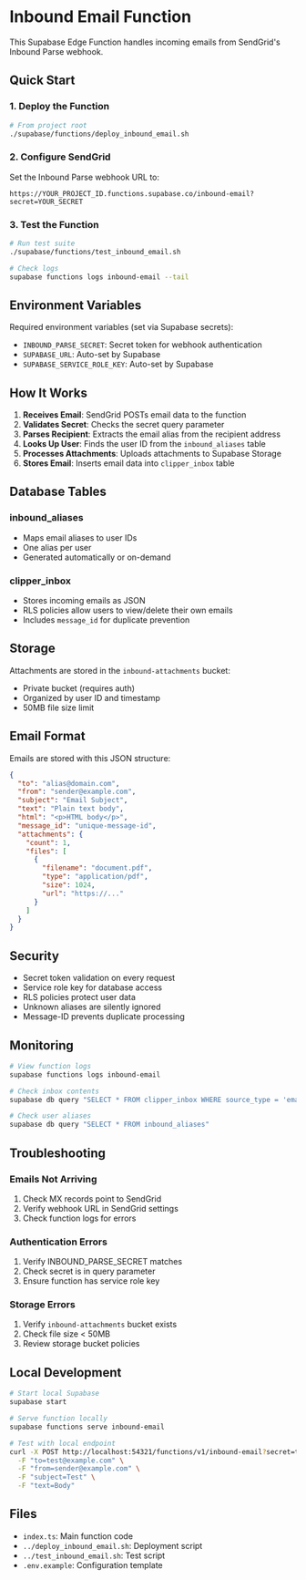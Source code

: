 # Inbound Email Function

This Supabase Edge Function handles incoming emails from SendGrid's Inbound Parse webhook.

## Quick Start

### 1. Deploy the Function

```bash
# From project root
./supabase/functions/deploy_inbound_email.sh
```

### 2. Configure SendGrid

Set the Inbound Parse webhook URL to:
```
https://YOUR_PROJECT_ID.functions.supabase.co/inbound-email?secret=YOUR_SECRET
```

### 3. Test the Function

```bash
# Run test suite
./supabase/functions/test_inbound_email.sh

# Check logs
supabase functions logs inbound-email --tail
```

## Environment Variables

Required environment variables (set via Supabase secrets):

- `INBOUND_PARSE_SECRET`: Secret token for webhook authentication
- `SUPABASE_URL`: Auto-set by Supabase
- `SUPABASE_SERVICE_ROLE_KEY`: Auto-set by Supabase

## How It Works

1. **Receives Email**: SendGrid POSTs email data to the function
2. **Validates Secret**: Checks the secret query parameter
3. **Parses Recipient**: Extracts the email alias from the recipient address
4. **Looks Up User**: Finds the user ID from the `inbound_aliases` table
5. **Processes Attachments**: Uploads attachments to Supabase Storage
6. **Stores Email**: Inserts email data into `clipper_inbox` table

## Database Tables

### inbound_aliases
- Maps email aliases to user IDs
- One alias per user
- Generated automatically or on-demand

### clipper_inbox
- Stores incoming emails as JSON
- RLS policies allow users to view/delete their own emails
- Includes `message_id` for duplicate prevention

## Storage

Attachments are stored in the `inbound-attachments` bucket:
- Private bucket (requires auth)
- Organized by user ID and timestamp
- 50MB file size limit

## Email Format

Emails are stored with this JSON structure:

```json
{
  "to": "alias@domain.com",
  "from": "sender@example.com",
  "subject": "Email Subject",
  "text": "Plain text body",
  "html": "<p>HTML body</p>",
  "message_id": "unique-message-id",
  "attachments": {
    "count": 1,
    "files": [
      {
        "filename": "document.pdf",
        "type": "application/pdf",
        "size": 1024,
        "url": "https://..."
      }
    ]
  }
}
```

## Security

- Secret token validation on every request
- Service role key for database access
- RLS policies protect user data
- Unknown aliases are silently ignored
- Message-ID prevents duplicate processing

## Monitoring

```bash
# View function logs
supabase functions logs inbound-email

# Check inbox contents
supabase db query "SELECT * FROM clipper_inbox WHERE source_type = 'email_in'"

# Check user aliases
supabase db query "SELECT * FROM inbound_aliases"
```

## Troubleshooting

### Emails Not Arriving
1. Check MX records point to SendGrid
2. Verify webhook URL in SendGrid settings
3. Check function logs for errors

### Authentication Errors
1. Verify INBOUND_PARSE_SECRET matches
2. Check secret is in query parameter
3. Ensure function has service role key

### Storage Errors
1. Verify `inbound-attachments` bucket exists
2. Check file size < 50MB
3. Review storage bucket policies

## Local Development

```bash
# Start local Supabase
supabase start

# Serve function locally
supabase functions serve inbound-email

# Test with local endpoint
curl -X POST http://localhost:54321/functions/v1/inbound-email?secret=test \
  -F "to=test@example.com" \
  -F "from=sender@example.com" \
  -F "subject=Test" \
  -F "text=Body"
```

## Files

- `index.ts`: Main function code
- `../deploy_inbound_email.sh`: Deployment script
- `../test_inbound_email.sh`: Test script
- `.env.example`: Configuration template
